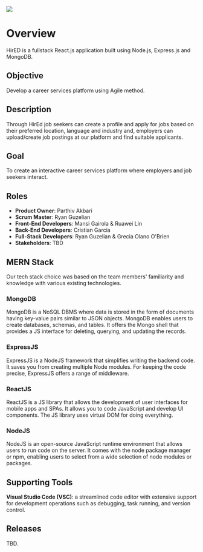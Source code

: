 ![](https://github.com/RyanGuzelian/Alpha_team_soen341project2023/blob/main/wiki/Banner%20-%201280%20%C3%97%20640.png)
# Overview
HirED is a fullstack React.js application built using Node.js, Express.js and MongoDB.

## Objective
Develop a career services platform using Agile method. 

## Description
Through HirEd job seekers can create a profile and apply for jobs based on their preferred location, language and industry and, employers can upload/create job postings at our platform and find suitable applicants.

## Goal
To create an interactive career services platform where employers and job seekers interact.

## Roles
- **Product Owner**: Parthiv Akbari
- **Scrum Master**: Ryan Guzelian
- **Front-End Developers**: Mansi Gairola & Ruawei Lin 
- **Back-End Developers**: Cristian Garcia
- **Full-Stack Developers**: Ryan Guzelian & Grecia Olano O'Brien
- **Stakeholders**: TBD

## MERN Stack
Our tech stack choice was based on the team members' familiarity and knowledge with various existing technologies.

### MongoDB
MongoDB is a NoSQL DBMS where data is stored in the form of documents having key-value pairs similar to JSON objects. MongoDB enables users to create databases, schemas, and tables. It offers the Mongo shell that provides a JS interface for deleting, querying, and updating the records.

### ExpressJS
ExpressJS is a NodeJS framework that simplifies writing the backend code. It saves you from creating multiple Node modules. For keeping the code precise, ExpressJS offers a range of middleware.

### ReactJS
ReactJS is a JS library that allows the development of user interfaces for mobile apps and SPAs. It allows you to code JavaScript and develop UI components. The JS library uses virtual DOM for doing everything.

### NodeJS
NodeJS is an open-source JavaScript runtime environment that allows users to run code on the server. It comes with the node package manager or npm, enabling users to select from a wide selection of node modules or packages.

## Supporting Tools
**Visual Studio Code (VSC)**: a streamlined code editor with extensive support for development operations such as debugging, task running, and version control.

## Releases
TBD.
